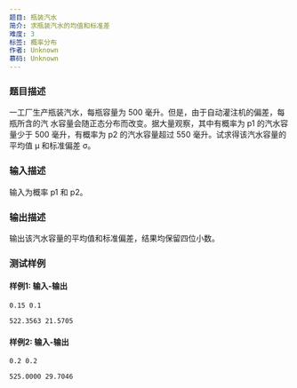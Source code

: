 ```yaml
---
题目: 瓶装汽水
简介: 求瓶装汽水的均值和标准差
难度: 3
标签: 概率分布
作者: Unknown
慕码: Unknown
---
```


### 题目描述

一工厂生产瓶装汽水，每瓶容量为 500 毫升。但是，由于自动灌注机的偏差，每瓶所含的汽
水容量会随正态分布而改变。据大量观察，其中有概率为 p1 的汽水容量少于 500 毫升，有概率为 p2 的汽水容量超过 550 毫升。试求得该汽水容量的平均值 µ 和标准偏差 σ。

### 输入描述

输入为概率 p1 和 p2。

### 输出描述

输出该汽水容量的平均值和标准偏差，结果均保留四位小数。

### 测试样例

#### 样例1: 输入-输出

```
0.15 0.1
```

```
522.3563 21.5705
```

#### 样例2: 输入-输出

```
0.2 0.2
```

```
525.0000 29.7046
```

